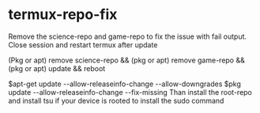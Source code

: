 # termux-repo-fix
Remove the science-repo and game-repo to fix the issue with fail output. Close session and restart termux after update


(Pkg or apt) remove science-repo && (pkg or apt) remove game-repo && (pkg or apt) update && reboot

$apt-get update --allow-releaseinfo-change --allow-downgrades
$pkg update --allow-releaseinfo-change --fix-missing 
Than install the root-repo and install tsu if your device is rooted to install the sudo command
